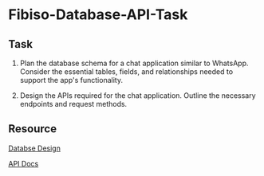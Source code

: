 # Fibiso-Database-API-Task

## Task
1. Plan the database schema for a chat application similar to WhatsApp. Consider the essential tables, fields, and relationships needed to support the app's functionality.

2. Design the APIs required for the chat application. Outline the necessary endpoints and request methods.


## Resource
[Databse Design](https://lucid.app/lucidchart/5a748998-7194-48b6-a2e0-c288affb120d/edit?viewport_loc=258%2C260%2C1411%2C639%2C0_0&invitationId=inv_af9a58e3-34cc-423c-b3e3-f4cdc578fecb)

[API Docs](https://documenter.getpostman.com/view/16104089/2s93RUvXaB#cff4f452-8201-43a8-927c-aa997a9fda82)
